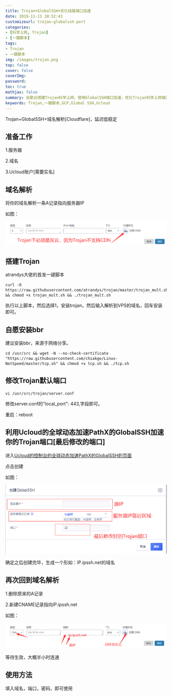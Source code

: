 ```yaml
---
title: Trojan+GlobalSSH+优化线路端口加速
date: 2019-11-11 18:52:43
customizeurl: trojan-globalssh-port
categories:
- [科学上网, Trojan]
- [一键脚本]
tags:
- Trojan
- 一键脚本
img: /images/trojan.png
top: false
cover: false
coverImg: 
password: 
toc: true
mathjax: false
summary: 谷歌云搭建Trojan科学上网，使用GlobalSSH端口加速，优化Trojan科学上网端口速度
keywords: Trojan,一键脚本,GCP,Global SSH,Ucloud
---
```


Trojan+GlobalSSH+域名解析[Cloudflare]，延迟低稳定

## 准备工作

1.服务器

2.域名

3.Ucloud账户[需要实名]

## 域名解析

将你的域名解析一条A记录指向服务器IP

如图：

<img src="/images/2144089706.png" style="zoom:75%;" />

## 搭建Trojan

atrandys大佬的首发一键脚本

```
curl -O https://raw.githubusercontent.com/atrandys/trojan/master/trojan_mult.sh && chmod +x trojan_mult.sh && ./trojan_mult.sh
```

执行以上脚本，然后选择1，安装trojan，然后输入解析到VPS的域名，回车安装即可。

## 自愿安装bbr

建议安装bbr，来源于网络分享。

```
cd /usr/src && wget -N --no-check-certificate "https://raw.githubusercontent.com/chiakge/Linux-NetSpeed/master/tcp.sh" && chmod +x tcp.sh && ./tcp.sh
```

## 修改Trojan默认端口

```
vi /usr/src/trojan/server.conf
```

修改server.conf的"local_port": 443,字段即可。

重启：reboot

## 利用Ucloud的全球动态加速PathX的GlobalSSH加速你的Trojan端口[最后修改的端口]

进入[Ucloud的控制台的全球动态加速PathX的GlobalSSH的页面](https://console.ucloud.cn/upathx/globalssh)

点击创建

如图：

<img src="/images/2144089707.png" style="zoom:75%;" />

确定之后创建完毕，生成一个形如：IP.ipssh.net的域名

## 再次回到域名解析

1.删除原来的A记录

2.新建CNAME记录指向IP.ipssh.net

如图：

<img src="/images/2144089708.png" style="zoom:75%;" />

等待生效，大概半小时连通

## 使用方法

填入域名，端口，密码，即可使用